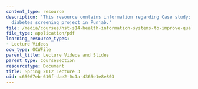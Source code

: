 ```yaml
---
content_type: resource
description: 'This resource contains information regarding Case study: Designing a
  diabetes screening project in Punjab.'
file: /media/courses/hst-s14-health-information-systems-to-improve-quality-of-care-in-resource-poor-settings-spring-2012/c65067eb616fdae20c1a4365e1e8e803_MITHST_S14S12_lec08_1203.pdf
file_type: application/pdf
learning_resource_types:
- Lecture Videos
ocw_type: OCWFile
parent_title: Lecture Videos and Slides
parent_type: CourseSection
resourcetype: Document
title: Spring 2012 Lecture 3
uid: c65067eb-616f-dae2-0c1a-4365e1e8e803
---
```


